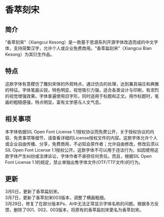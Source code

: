 # 香萃刻宋
## 简介
“香萃刻宋”（Xiangcui Kesong）是一款基于思源系列开源字体改造而成的中文字体，支持简繁汉字，允许个人或企业免费商用。“香萃扁刻宋”（Xiangcui Bian Kesong）为其衍生作品。
## 特点
这款字体有意模仿了雕刻宋体的外观特点，通过仿古的处理，达到兼具端庄和典雅的特征。字体笔画尖锐，特色明显，视觉吸引力强，适合各类设计与印刷，有浓烈的视觉增强效果。字体普遍使用旧字形，同时适用于标题和正文。用作标题时，笔画的粗糙感强，特点明显，富有文学感与人文气息。 
## 相关事项
本字体依据SIL Open Font License 1.1授权协议而免费公开，关于授权协议的内容、免责事项等细节，请查看详细的License授权文件的内容。这款字体允许个人或企业自由传播、分享，免费商用，不必知会原作者；允许自由修改，修改后须以SIL Open Font License 1.1授权公开。这款字体不可以用于违法行为，如因使用这款字体产生纠纷或法律诉讼，字体作者不承担任何责任。而且，根据SIL Open Font License 1.1的规定，禁止单独出售字体文件(OTF/TTF文件)的行为。
## 更新
3月5日，更新了香萃扁刻宋。 
<br>3月7日，更新了香萃刻宋003版本，调整了横画粗细。
<br>3月29日，修复了在部分版本Ps、Ai中无法正常显示字体名称的问题。根据多方反馈，删除了001、002、003版本，将原有的香萃扁刻宋更名为香萃刻宋。
